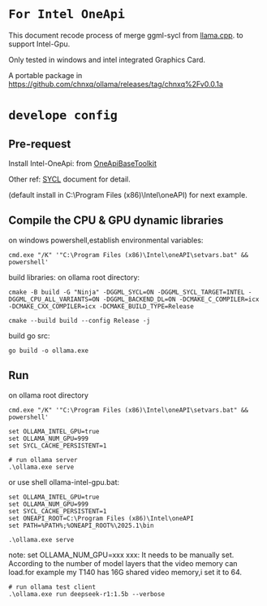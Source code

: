 # `For Intel OneApi`

This document recode process of merge ggml-sycl from [llama.cpp](https://github.com/ggml-org/llama.cpp). to support Intel-Gpu.

Only tested in windows and intel integrated Graphics Card.

A portable package in https://github.com/chnxq/ollama/releases/tag/chnxq%2Fv0.0.1a 

# `develope config`

## Pre-request
Install Intel-OneApi: from [OneApiBaseToolkit](https://www.intel.com/content/www/us/en/developer/articles/system-requirements/oneapi-base-toolkit/2025.html#inpage-nav-1-1)

Other ref: [SYCL](https://github.com/ggml-org/llama.cpp/blob/master/docs/backend/SYCL.md) document for detail.

(default install in C:\Program Files (x86)\Intel\oneAPI\) for next example.

## Compile the CPU & GPU dynamic libraries

on windows powershell,establish environmental variables:
```shell
cmd.exe "/K" '"C:\Program Files (x86)\Intel\oneAPI\setvars.bat" && powershell'
```

build libraries:
on ollama root directory:
```shell
cmake -B build -G "Ninja" -DGGML_SYCL=ON -DGGML_SYCL_TARGET=INTEL -DGGML_CPU_ALL_VARIANTS=ON -DGGML_BACKEND_DL=ON -DCMAKE_C_COMPILER=icx -DCMAKE_CXX_COMPILER=icx -DCMAKE_BUILD_TYPE=Release
```
```shell
cmake --build build --config Release -j 
```

build go src:
```shell
go build -o ollama.exe
```
## Run
on ollama root directory

```shell
cmd.exe "/K" '"C:\Program Files (x86)\Intel\oneAPI\setvars.bat" && powershell'

set OLLAMA_INTEL_GPU=true
set OLLAMA_NUM_GPU=999
set SYCL_CACHE_PERSISTENT=1

# run ollama server
.\ollama.exe serve
```
or use shell ollama-intel-gpu.bat:
```shell
set OLLAMA_INTEL_GPU=true
set OLLAMA_NUM_GPU=999
set SYCL_CACHE_PERSISTENT=1
set ONEAPI_ROOT=C:\Program Files (x86)\Intel\oneAPI
set PATH=%PATH%;%ONEAPI_ROOT%\2025.1\bin

.\ollama.exe serve
```
note:
  set OLLAMA_NUM_GPU=xxx
  xxx: It needs to be manually set. According to the number of model layers that the video memory can load.for example my T140 has 16G shared video memory,i set it to 64.

```shell
# run ollama test client
.\ollama.exe run deepseek-r1:1.5b --verbose
```
